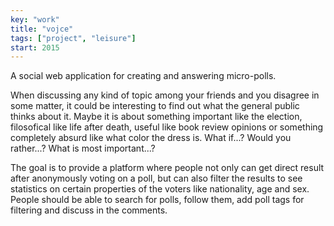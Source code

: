 ```yaml
---
key: "work"
title: "vojce"
tags: ["project", "leisure"]
start: 2015
---
```

A social web application for creating and answering micro-polls.
<!-- end -->
When discussing any kind of topic among your friends and you disagree in some matter, it could be interesting to find out what the general public thinks about it. Maybe it is about something important like the election, filosofical like life after death, useful like book review opinions or something completely absurd like what color the dress is. What if...? Would you rather...? What is most important...?

The goal is to provide a platform where people not only can get direct result after anonymously voting on a poll, but can also filter the results to see statistics on certain properties of the voters like nationality, age and sex. People should be able to search for polls, follow them, add poll tags for filtering and discuss in the comments.